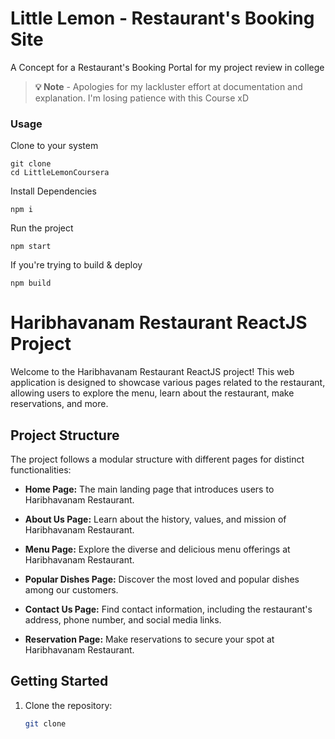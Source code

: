 # Little Lemon - Restaurant's Booking Site

A Concept for a Restaurant's Booking Portal for my project review in college

> **💡 Note** - Apologies for my lackluster effort at documentation and explanation. I'm losing patience with this Course xD 

### Usage 

Clone to your system 

```
git clone 
cd LittleLemonCoursera
```

Install Dependencies

```
npm i
```

Run the project 

```
npm start
```

If you're trying to build & deploy

```
npm build
```
# Haribhavanam Restaurant ReactJS Project

Welcome to the Haribhavanam Restaurant ReactJS project! This web application is designed to showcase various pages related to the restaurant, allowing users to explore the menu, learn about the restaurant, make reservations, and more.

## Project Structure

The project follows a modular structure with different pages for distinct functionalities:

- **Home Page:** The main landing page that introduces users to Haribhavanam Restaurant.


- **About Us Page:** Learn about the history, values, and mission of Haribhavanam Restaurant.

- **Menu Page:** Explore the diverse and delicious menu offerings at Haribhavanam Restaurant.

- **Popular Dishes Page:** Discover the most loved and popular dishes among our customers.

- **Contact Us Page:** Find contact information, including the restaurant's address, phone number, and social media links.

- **Reservation Page:** Make reservations to secure your spot at Haribhavanam Restaurant.

## Getting Started

1. Clone the repository:

   ```bash
   git clone 

